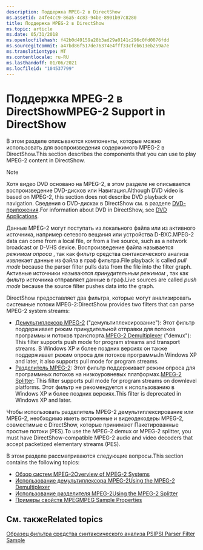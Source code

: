 ```yaml
---
description: Поддержка MPEG-2 в DirectShow
ms.assetid: a4fe4cc9-86a5-4c83-94be-8901b97c8280
title: Поддержка MPEG-2 в DirectShow
ms.topic: article
ms.date: 05/31/2018
ms.openlocfilehash: f42b0d49159a28b3ad29a0141c296c0fd0076fdd
ms.sourcegitcommit: a47bd86f517de76374e4fff33cfeb613eb259a7e
ms.translationtype: MT
ms.contentlocale: ru-RU
ms.lasthandoff: 01/06/2021
ms.locfileid: "104537799"
---
```

# <a name="mpeg-2-support-in-directshow"></a><span data-ttu-id="d4b9a-103">Поддержка MPEG-2 в DirectShow</span><span class="sxs-lookup"><span data-stu-id="d4b9a-103">MPEG-2 Support in DirectShow</span></span>

<span data-ttu-id="d4b9a-104">В этом разделе описываются компоненты, которые можно использовать для воспроизведения содержимого MPEG-2 в DirectShow.</span><span class="sxs-lookup"><span data-stu-id="d4b9a-104">This section describes the components that you can use to play MPEG-2 content in DirectShow.</span></span>

> [!Note]  
> <span data-ttu-id="d4b9a-105">Хотя видео DVD основано на MPEG-2, в этом разделе не описывается воспроизведение DVD-дисков или Навигация.</span><span class="sxs-lookup"><span data-stu-id="d4b9a-105">Although DVD video is based on MPEG-2, this section does not describe DVD playback or navigation.</span></span> <span data-ttu-id="d4b9a-106">Сведения о DVD-дисках в DirectShow см. в разделе [DVD-приложения](dvd-applications.md).</span><span class="sxs-lookup"><span data-stu-id="d4b9a-106">For information about DVD in DirectShow, see [DVD Applications](dvd-applications.md).</span></span>

 

<span data-ttu-id="d4b9a-107">Данные MPEG-2 могут поступать из локального файла или из активного источника, например сетевого вещания или устройства D-ВХС.</span><span class="sxs-lookup"><span data-stu-id="d4b9a-107">MPEG-2 data can come from a local file, or from a live source, such as a network broadcast or D-VHS device.</span></span> <span data-ttu-id="d4b9a-108">Воспроизведение файла называется *режимом опроса* , так как фильтр средства синтаксического анализа извлекает данные из файла в граф фильтра.</span><span class="sxs-lookup"><span data-stu-id="d4b9a-108">File playback is called *pull mode* because the parser filter pulls data from the file into the filter graph.</span></span> <span data-ttu-id="d4b9a-109">Активные источники называются *принудительным режимом* , так как фильтр источника отправляет данные в граф.</span><span class="sxs-lookup"><span data-stu-id="d4b9a-109">Live sources are called *push mode* because the source filter pushes data into the graph.</span></span>

<span data-ttu-id="d4b9a-110">DirectShow предоставляет два фильтра, которые могут анализировать системные потоки MPEG-2:</span><span class="sxs-lookup"><span data-stu-id="d4b9a-110">DirectShow provides two filters that can parse MPEG-2 system streams:</span></span>

-   <span data-ttu-id="d4b9a-111">[Демультиплексор MPEG-2](mpeg-2-demultiplexer.md) ("демультиплексирование"): Этот фильтр поддерживает режим принудительной отправки для потоков программы и потоков транспорта.</span><span class="sxs-lookup"><span data-stu-id="d4b9a-111">[MPEG-2 Demultiplexer](mpeg-2-demultiplexer.md) ("demux"): This filter supports push mode for program streams and transport streams.</span></span> <span data-ttu-id="d4b9a-112">В Windows XP и более поздних версиях он также поддерживает режим опроса для потоков программы.</span><span class="sxs-lookup"><span data-stu-id="d4b9a-112">In Windows XP and later, it also supports pull mode for program streams.</span></span>
-   <span data-ttu-id="d4b9a-113">[Разделитель MPEG-2](mpeg-2-splitter.md): Этот фильтр поддерживает режим опроса для программных потоков на низкоуровневых платформах.</span><span class="sxs-lookup"><span data-stu-id="d4b9a-113">[MPEG-2 Splitter](mpeg-2-splitter.md): This filter supports pull mode for program streams on downlevel platforms.</span></span> <span data-ttu-id="d4b9a-114">Этот фильтр не рекомендуется к использованию в Windows XP и более поздних версиях.</span><span class="sxs-lookup"><span data-stu-id="d4b9a-114">This filter is deprecated in Windows XP and later.</span></span>

<span data-ttu-id="d4b9a-115">Чтобы использовать разделитель MPEG-2 демультиплексирование или MPEG-2, необходимо иметь встроенные и видеодекодеры MPEG-2, совместимые с DirectShow, которые принимают Пакетированные простые потоки (PES).</span><span class="sxs-lookup"><span data-stu-id="d4b9a-115">To use the MPEG-2 demux or MPEG-2 splitter, you must have DirectShow-compatible MPEG-2 audio and video decoders that accept packetized elementary streams (PES).</span></span>

<span data-ttu-id="d4b9a-116">В этом разделе рассматриваются следующие вопросы.</span><span class="sxs-lookup"><span data-stu-id="d4b9a-116">This section contains the following topics:</span></span>

-   [<span data-ttu-id="d4b9a-117">Обзор систем MPEG-2</span><span class="sxs-lookup"><span data-stu-id="d4b9a-117">Overview of MPEG-2 Systems</span></span>](overview-of-mpeg-2-systems.md)
-   [<span data-ttu-id="d4b9a-118">Использование демультиплексора MPEG-2</span><span class="sxs-lookup"><span data-stu-id="d4b9a-118">Using the MPEG-2 Demultiplexer</span></span>](using-the-mpeg-2-demultiplexer.md)
-   [<span data-ttu-id="d4b9a-119">Использование разделителя MPEG-2</span><span class="sxs-lookup"><span data-stu-id="d4b9a-119">Using the MPEG-2 Splitter</span></span>](using-the-mpeg-2-splitter.md)
-   [<span data-ttu-id="d4b9a-120">Примеры свойств MPEG</span><span class="sxs-lookup"><span data-stu-id="d4b9a-120">MPEG Sample Properties</span></span>](mpeg-sample-properties.md)

## <a name="related-topics"></a><span data-ttu-id="d4b9a-121">См. также</span><span class="sxs-lookup"><span data-stu-id="d4b9a-121">Related topics</span></span>

<dl> <dt>

[<span data-ttu-id="d4b9a-122">Образец фильтра средства синтаксического анализа PSI</span><span class="sxs-lookup"><span data-stu-id="d4b9a-122">PSI Parser Filter Sample</span></span>](psi-parser-filter-sample.md)
</dt> </dl>

 

 



